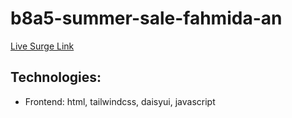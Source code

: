 # b8a5-summer-sale-fahmida-an

[Live Surge Link](https://axiomatic-way.surge.sh/)

## Technologies: 
- Frontend: html, tailwindcss, daisyui, javascript 
